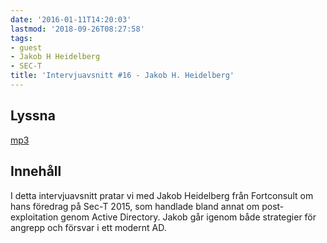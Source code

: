 ```yaml
---
date: '2016-01-11T14:20:03'
lastmod: '2018-09-26T08:27:58'
tags:
- guest
- Jakob H Heidelberg
- SEC-T
title: 'Intervjuavsnitt #16 - Jakob H. Heidelberg'
---
```

## Lyssna

[mp3](http://traffic.libsyn.com/sakerhetspodcasten/0x08_Sec-T_Jakob_H_Heidelberg_mixdown_v2.mp3)

## Innehåll

I detta intervjuavsnitt pratar vi med Jakob Heidelberg från Fortconsult om hans föredrag
på Sec-T 2015, som handlade bland annat om post-exploitation genom Active Directory.
Jakob går igenom både strategier för angrepp och försvar i ett modernt AD.
